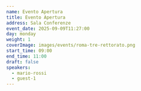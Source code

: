 ```yaml
---
name: Evento Apertura
title: Evento Apertura
address: Sala Conferenze
event_date: 2025-09-09T11:27:00
day: monday
weight: 1
coverImage: images/events/roma-tre-rettorato.png
start_time: 09:00
end_time: 11:00
draft: false
speakers:
  - mario-rossi
  - guest-1
---
```

